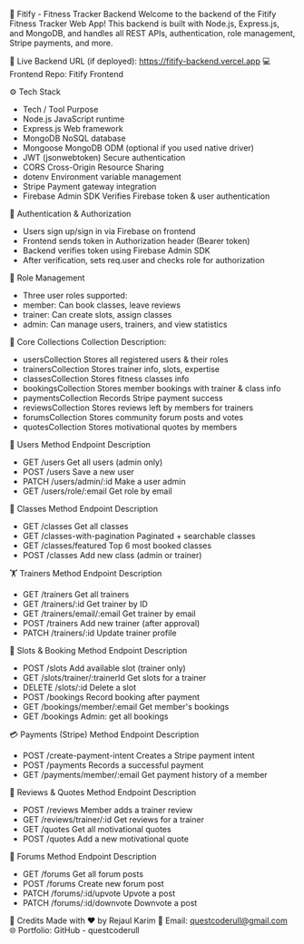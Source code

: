 🧘 Fitify - Fitness Tracker Backend
Welcome to the backend of the Fitify Fitness Tracker Web App!
This backend is built with Node.js, Express.js, and MongoDB, and handles all REST APIs, authentication, role management, Stripe payments, and more.

🔗 Live Backend URL (if deployed): https://fitify-backend.vercel.app
💻 Frontend Repo: Fitify Frontend

⚙️ Tech Stack

- Tech / Tool Purpose
- Node.js JavaScript runtime
- Express.js Web framework
- MongoDB NoSQL database
- Mongoose MongoDB ODM (optional if you used native driver)
- JWT (jsonwebtoken) Secure authentication
- CORS Cross-Origin Resource Sharing
- dotenv Environment variable management
- Stripe Payment gateway integration
- Firebase Admin SDK Verifies Firebase token & user authentication

🔐 Authentication & Authorization

- Users sign up/sign in via Firebase on frontend
- Frontend sends token in Authorization header (Bearer token)
- Backend verifies token using Firebase Admin SDK
- After verification, sets req.user and checks role for authorization

🧠 Role Management

- Three user roles supported:
- member: Can book classes, leave reviews
- trainer: Can create slots, assign classes
- admin: Can manage users, trainers, and view statistics

🧾 Core Collections
Collection Description:

- usersCollection Stores all registered users & their roles
- trainersCollection Stores trainer info, slots, expertise
- classesCollection Stores fitness classes info
- bookingsCollection Stores member bookings with trainer & class info
- paymentsCollection Records Stripe payment success
- reviewsCollection Stores reviews left by members for trainers
- forumsCollection Stores community forum posts and votes
- quotesCollection Stores motivational quotes by members

🧍 Users
Method Endpoint Description

- GET /users Get all users (admin only)
- POST /users Save a new user
- PATCH /users/admin/:id Make a user admin
- GET /users/role/:email Get role by email

🧘 Classes
Method Endpoint Description

- GET /classes Get all classes
- GET /classes-with-pagination Paginated + searchable classes
- GET /classes/featured Top 6 most booked classes
- POST /classes Add new class (admin or trainer)

🏋️ Trainers
Method Endpoint Description

- GET /trainers Get all trainers
- GET /trainers/:id Get trainer by ID
- GET /trainers/email/:email Get trainer by email
- POST /trainers Add new trainer (after approval)
- PATCH /trainers/:id Update trainer profile

📅 Slots & Booking
Method Endpoint Description

- POST /slots Add available slot (trainer only)
- GET /slots/trainer/:trainerId Get slots for a trainer
- DELETE /slots/:id Delete a slot
- POST /bookings Record booking after payment
- GET /bookings/member/:email Get member's bookings
- GET /bookings Admin: get all bookings

💳 Payments (Stripe)
Method Endpoint Description

- POST /create-payment-intent Creates a Stripe payment intent
- POST /payments Records a successful payment
- GET /payments/member/:email Get payment history of a member

📝 Reviews & Quotes
Method Endpoint Description

- POST /reviews Member adds a trainer review
- GET /reviews/trainer/:id Get reviews for a trainer
- GET /quotes Get all motivational quotes
- POST /quotes Add a new motivational quote

💬 Forums
Method Endpoint Description

- GET /forums Get all forum posts
- POST /forums Create new forum post
- PATCH /forums/:id/upvote Upvote a post
- PATCH /forums/:id/downvote Downvote a post

🙌 Credits
Made with ❤️ by Rejaul Karim
📧 Email: questcoderull@gmail.com
🌐 Portfolio: GitHub - questcoderull
